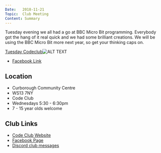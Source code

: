 ```yaml
---
Date:   2018-11-21
Topic:  Club Meeting
Content: Summary
---
```

Tuesday evening we all had a go at BBC Micro Bit programming. Everybody got the hang of it real quick and we had some brilliant creations.
We will be using the BBC Micro Bit more next year, so get your thinking caps on.

[Tuesday Codeclub](https://www.facebook.com/media/set/?set=ms.c.eJxFy8kNACAMA8GOUGLjHP03xiMIvqNdzy6GBAZYyeUXGK2E6YFPsR%7E%3BYwC9iFhzenxFF.bps.a.1798365466957212&type=1)![ALT TEXT](https://scontent.fbhx6-1.fna.fbcdn.net/v/t1.6435-9/46496295_1798365530290539_903528022336864256_n.jpg?stp=dst-jpg_p720x720&_nc_cat=106&ccb=1-7&_nc_sid=cdbe9c&_nc_ohc=24CiJSdTjQQAX8CTmR_&_nc_ht=scontent.fbhx6-1.fna&edm=AKK4YLsEAAAA&oh=00_AfDaIo7y_9ADSrm7AFLb0PsIeoc9YAqZtfZfBkAfVzacUg&oe=654E2F69)

* [Facebook Link](https://www.facebook.com/LichfieldCoders/photos/a.1798365466957212/1798365523623873/?type=3)

## Location

* Curborough Community Centre
* WS13 7NY
* Code Club
* Wednesdays 5:30 - 6:30pm
* 7 - 15 year olds welcome

## Club Links

* [Code Club Website](https://lichfield-code-club.github.io/)
* [Facebook Page](https://www.facebook.com/LichfieldCoders)
* [Discord club messages](https://discord.gg/szz6xGK)
